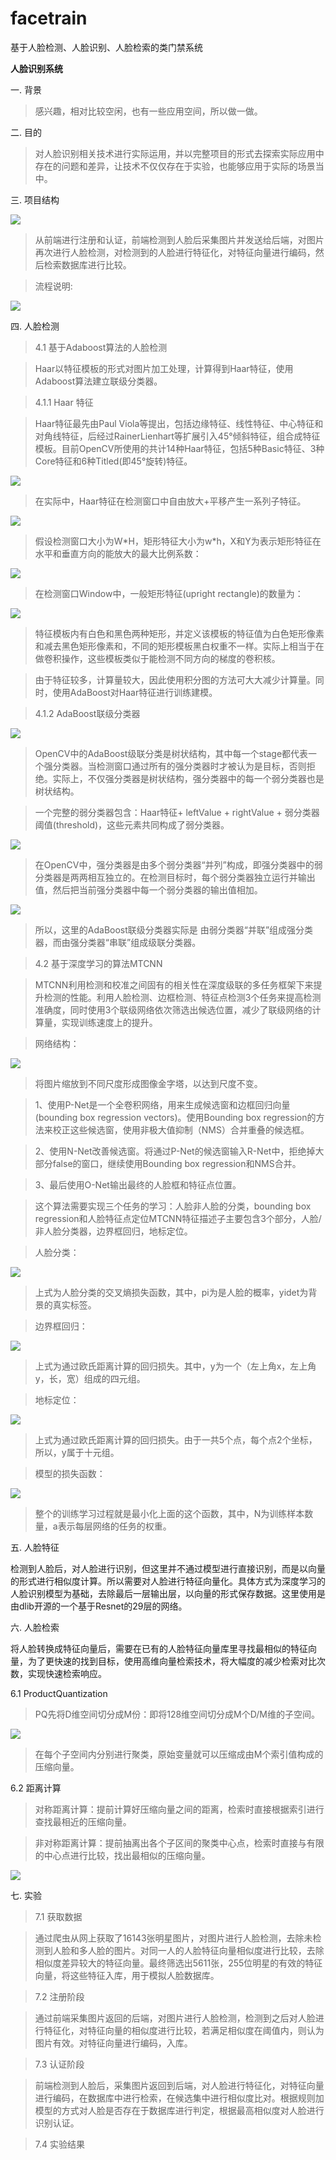 # facetrain
基于人脸检测、人脸识别、人脸检索的类门禁系统

**人脸识别系统**

一.  背景

>   感兴趣，相对比较空闲，也有一些应用空间，所以做一做。

二.  目的

>   对人脸识别相关技术进行实际运用，并以完整项目的形式去探索实际应用中存在的问题和差异，让技术不仅仅存在于实验，也能够应用于实际的场景当中。

三.  项目结构

![](media/5097dbf3ef8f8cf69a3b6bfdeeafe6d0.png)

>   从前端进行注册和认证，前端检测到人脸后采集图片并发送给后端，对图片再次进行人脸检测，对检测到的人脸进行特征化，对特征向量进行编码，然后检索数据库进行比较。

>   流程说明:

![](media/73fde50a7c113ee8594477114a3a2daf.png)

四.  人脸检测

>   4.1 基于Adaboost算法的人脸检测

>   Haar以特征模板的形式对图片加工处理，计算得到Haar特征，使用Adaboost算法建立联级分类器。

>   4.1.1 Haar 特征

>   Haar特征最先由Paul
>   Viola等提出，包括边缘特征、线性特征、中心特征和对角线特征，后经过RainerLienhart等扩展引入45°倾斜特征，组合成特征模板。目前OpenCV所使用的共计14种Haar特征，包括5种Basic特征、3种Core特征和6种Titled(即45°旋转)特征。

![](media/36cee40fae5d3c32e9e89ecaac531dc6.png)

>   在实际中，Haar特征在检测窗口中自由放大+平移产生一系列子特征。

![](media/fc15f76e3da05c28746ca7d179efe6e1.png)

>   假设检测窗口大小为W\*H，矩形特征大小为w\*h，X和Y为表示矩形特征在水平和垂直方向的能放大的最大比例系数：

![](media/4cfd2cf2879fd2330867a9fc607635cc.png)

>   在检测窗口Window中，一般矩形特征(upright rectangle)的数量为：

![](media/544b414d222a23db556df4239fe677e6.png)

>   特征模板内有白色和黑色两种矩形，并定义该模板的特征值为白色矩形像素和减去黑色矩形像素和，不同的矩形模板黑白权重不一样。实际上相当于在做卷积操作，这些模板类似于能检测不同方向的梯度的卷积核。

>   由于特征较多，计算量较大，因此使用积分图的方法可大大减少计算量。同时，使用AdaBoost对Haar特征进行训练建模。

>   4.1.2 AdaBoost联级分类器

![](media/04104484abc3859fde45007c873dbed6.png)

>   OpenCV中的AdaBoost级联分类是树状结构，其中每一个stage都代表一个强分类器。当检测窗口通过所有的强分类器时才被认为是目标，否则拒绝。实际上，不仅强分类器是树状结构，强分类器中的每一个弱分类器也是树状结构。

>   一个完整的弱分类器包含：Haar特征+ leftValue + rightValue +
>   弱分类器阈值(threshold)，这些元素共同构成了弱分类器。

![](media/e37741371222f79fb3ef102c612cef94.png)

>   在OpenCV中，强分类器是由多个弱分类器“并列”构成，即强分类器中的弱分类器是两两相互独立的。在检测目标时，每个弱分类器独立运行并输出值，然后把当前强分类器中每一个弱分类器的输出值相加。

![](media/8080db38ed64927386dd767398983bec.png)

>   所以，这里的AdaBoost联级分类器实际是
>   由弱分类器“并联”组成强分类器，而由强分类器“串联”组成级联分类器。

>   4.2 基于深度学习的算法MTCNN

>   MTCNN利用检测和校准之间固有的相关性在深度级联的多任务框架下来提升检测的性能。利用人脸检测、边框检测、特征点检测3个任务来提高检测准确度，同时使用3个联级网络依次筛选出候选位置，减少了联级网络的计算量，实现训练速度上的提升。

>   网络结构：

![](media/04492e68ea9ae485108b22375ab192be.png)

>   将图片缩放到不同尺度形成图像金字塔，以达到尺度不变。

>   1、使用P-Net是一个全卷积网络，用来生成候选窗和边框回归向量(bounding box
>   regression vectors)。使用Bounding box
>   regression的方法来校正这些候选窗，使用非极大值抑制（NMS）合并重叠的候选框。

>   2、使用N-Net改善候选窗。将通过P-Net的候选窗输入R-Net中，拒绝掉大部分false的窗口，继续使用Bounding
>   box regression和NMS合并。

>   3、最后使用O-Net输出最终的人脸框和特征点位置。

>   这个算法需要实现三个任务的学习：人脸非人脸的分类，bounding box
>   regression和人脸特征点定位MTCNN特征描述子主要包含3个部分，人脸/非人脸分类器，边界框回归，地标定位。

>   人脸分类：

![](media/b980949e410c677640f375c847ee4302.png)

>   上式为人脸分类的交叉熵损失函数，其中，pi为是人脸的概率，yidet为背景的真实标签。

>   边界框回归：

![](media/0467be1acf24f4c072bf74f8ed2ba0ea.png)

>   上式为通过欧氏距离计算的回归损失。其中，y为一个（左上角x，左上角y，长，宽）组成的四元组。

>   地标定位：

![](media/83783baad719318cefa7f1da5a2958ba.png)

>   上式为通过欧氏距离计算的回归损失。由于一共5个点，每个点2个坐标，所以，y属于十元组。

>   模型的损失函数：

![](media/901c982199a38d3798e1e0f0d2b802ed.png)

>   整个的训练学习过程就是最小化上面的这个函数，其中，N为训练样本数量，a表示每层网络的任务的权重。

五.  人脸特征

检测到人脸后，对人脸进行识别，但这里并不通过模型进行直接识别，而是以向量的形式进行相似度计算。所以需要对人脸进行特征向量化。具体方式为深度学习的人脸识别模型为基础，去除最后一层输出层，以向量的形式保存数据。这里使用是由dlib开源的一个基于Resnet的29层的网络。

六.  人脸检索

将人脸转换成特征向量后，需要在已有的人脸特征向量库里寻找最相似的特征向量，为了更快速的找到目标，使用高维向量检索技术，将大幅度的减少检索对比次数，实现快速检索响应。

6.1 ProductQuantization

>   PQ先将D维空间切分成M份：即将128维空间切分成M个D/M维的子空间。

![](media/99c495668d226bec93b5b47c1f1ec74b.png)

>   在每个子空间内分别进行聚类，原始变量就可以压缩成由M个索引值构成的压缩向量。

6.2 距离计算

>   对称距离计算：提前计算好压缩向量之间的距离，检索时直接根据索引进行查找最相近的压缩向量。

>   非对称距离计算：提前抽离出各个子区间的聚类中心点，检索时直接与有限的中心点进行比较，找出最相似的压缩向量。

![](media/195b5f5f7357ed1be177c71cd1732713.png)

七.  实验

>   7.1 获取数据

>   通过爬虫从网上获取了16143张明星图片，对图片进行人脸检测，去除未检测到人脸和多人脸的图片。对同一人的人脸特征向量相似度进行比较，去除相似度差异较大的特征向量。最终筛选出5611张，255位明星的有效的特征向量，将这些特征入库，用于模拟人脸数据库。

>   7.2 注册阶段

>   通过前端采集图片返回的后端，对图片进行人脸检测，检测到之后对人脸进行特征化，对特征向量的相似度进行比较，若满足相似度在阈值内，则认为图片有效。对特征向量进行编码，入库。

>   7.3 认证阶段

>   前端检测到人脸后，采集图片返回到后端，对人脸进行特征化，对特征向量进行编码，在数据库中进行检索，在候选集中进行相似度比对。根据规则加模型的方式对人脸是否存在于数据库进行判定，根据最高相似度对人脸进行识别认证。

>   7.4 实验结果

